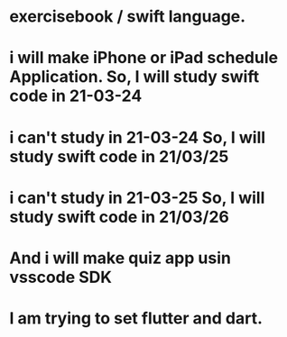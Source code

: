 # exercisebook / swift language.

# i will make iPhone or iPad schedule Application. So, I will study swift code in 21-03-24
# i can't study in 21-03-24 So, I will study swift code in 21/03/25
# i can't study in 21-03-25 So, I will study swift code in 21/03/26

# And i will make quiz app usin vsscode SDK 
# I am trying to set flutter and dart.
